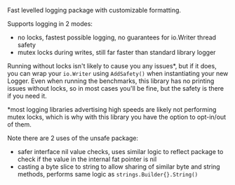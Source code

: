 Fast levelled logging package with customizable formatting.

Supports logging in 2 modes:
- no locks, fastest possible logging, no guarantees for io.Writer thread safety
- mutex locks during writes, still far faster than standard library logger

Running without locks isn't likely to cause you any issues*, but if it does, you can wrap your `io.Writer` using `AddSafety()` when instantiating your new Logger. Even when running the benchmarks, this library has no printing issues without locks, so in most cases you'll be fine, but the safety is there if you need it.

*most logging libraries advertising high speeds are likely not performing mutex locks, which is why with this library you have the option to opt-in/out of them.

Note there are 2 uses of the unsafe package:
- safer interface nil value checks, uses similar logic to reflect package to check if the value in the internal fat pointer is nil
- casting a byte slice to string to allow sharing of similar byte and string methods, performs same logic as `strings.Builder{}.String()`